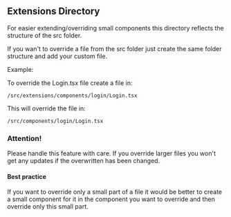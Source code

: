 ## Extensions Directory

For easier extending/overriding small components this directory reflects the structure of the src folder.

If you wan't to override a file from the src folder just create the same folder structure and add your custom file.

Example:

To override the Login.tsx file create a file in: 

`/src/extensions/components/login/Login.tsx`

This will override the file in:

`/src/components/login/Login.tsx`

### Attention!

Please handle this feature with care. 
If you override larger files you won't get any updates if the overwritten has been changed.

#### Best practice

If you want to override only a small part of a file it would be better to create a small component for it in the component you want to override and then override only this small part.
